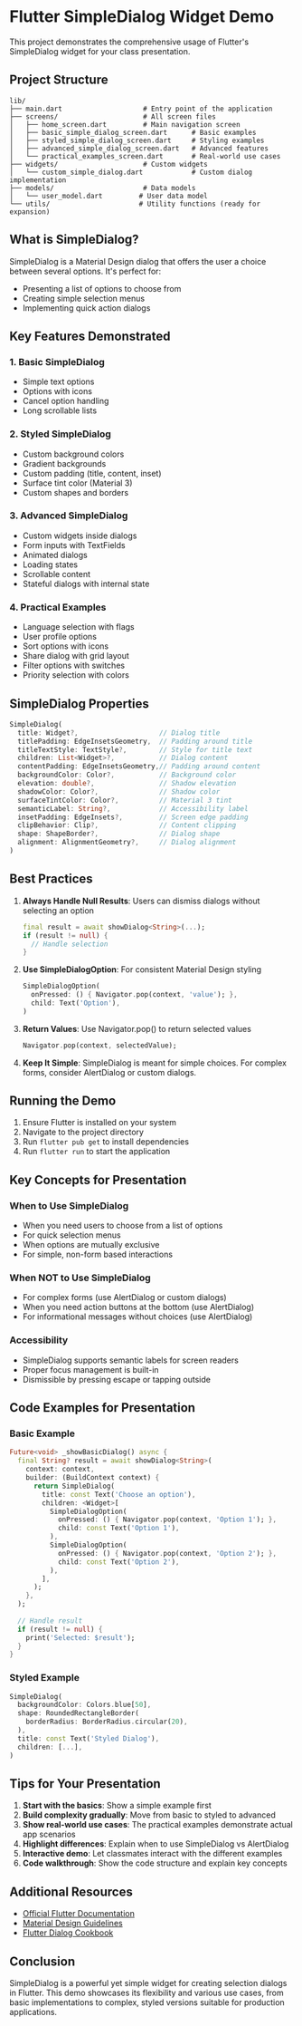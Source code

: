 # Flutter SimpleDialog Widget Demo

This project demonstrates the comprehensive usage of Flutter's SimpleDialog widget for your class presentation.

## Project Structure

```
lib/
├── main.dart                    # Entry point of the application
├── screens/                     # All screen files
│   ├── home_screen.dart         # Main navigation screen
│   ├── basic_simple_dialog_screen.dart      # Basic examples
│   ├── styled_simple_dialog_screen.dart     # Styling examples
│   ├── advanced_simple_dialog_screen.dart   # Advanced features
│   └── practical_examples_screen.dart       # Real-world use cases
├── widgets/                     # Custom widgets
│   └── custom_simple_dialog.dart            # Custom dialog implementation
├── models/                      # Data models
│   └── user_model.dart         # User data model
└── utils/                      # Utility functions (ready for expansion)
```

## What is SimpleDialog?

SimpleDialog is a Material Design dialog that offers the user a choice between several options. It's perfect for:
- Presenting a list of options to choose from
- Creating simple selection menus
- Implementing quick action dialogs

## Key Features Demonstrated

### 1. Basic SimpleDialog
- Simple text options
- Options with icons
- Cancel option handling
- Long scrollable lists

### 2. Styled SimpleDialog
- Custom background colors
- Gradient backgrounds
- Custom padding (title, content, inset)
- Surface tint color (Material 3)
- Custom shapes and borders

### 3. Advanced SimpleDialog
- Custom widgets inside dialogs
- Form inputs with TextFields
- Animated dialogs
- Loading states
- Scrollable content
- Stateful dialogs with internal state

### 4. Practical Examples
- Language selection with flags
- User profile options
- Sort options with icons
- Share dialog with grid layout
- Filter options with switches
- Priority selection with colors

## SimpleDialog Properties

```dart
SimpleDialog(
  title: Widget?,                    // Dialog title
  titlePadding: EdgeInsetsGeometry,  // Padding around title
  titleTextStyle: TextStyle?,        // Style for title text
  children: List<Widget>?,           // Dialog content
  contentPadding: EdgeInsetsGeometry,// Padding around content
  backgroundColor: Color?,           // Background color
  elevation: double?,                // Shadow elevation
  shadowColor: Color?,               // Shadow color
  surfaceTintColor: Color?,          // Material 3 tint
  semanticLabel: String?,            // Accessibility label
  insetPadding: EdgeInsets?,         // Screen edge padding
  clipBehavior: Clip?,               // Content clipping
  shape: ShapeBorder?,               // Dialog shape
  alignment: AlignmentGeometry?,     // Dialog alignment
)
```

## Best Practices

1. **Always Handle Null Results**: Users can dismiss dialogs without selecting an option
   ```dart
   final result = await showDialog<String>(...);
   if (result != null) {
     // Handle selection
   }
   ```

2. **Use SimpleDialogOption**: For consistent Material Design styling
   ```dart
   SimpleDialogOption(
     onPressed: () { Navigator.pop(context, 'value'); },
     child: Text('Option'),
   )
   ```

3. **Return Values**: Use Navigator.pop() to return selected values
   ```dart
   Navigator.pop(context, selectedValue);
   ```

4. **Keep It Simple**: SimpleDialog is meant for simple choices. For complex forms, consider AlertDialog or custom dialogs.

## Running the Demo

1. Ensure Flutter is installed on your system
2. Navigate to the project directory
3. Run `flutter pub get` to install dependencies
4. Run `flutter run` to start the application

## Key Concepts for Presentation

### When to Use SimpleDialog
- When you need users to choose from a list of options
- For quick selection menus
- When options are mutually exclusive
- For simple, non-form based interactions

### When NOT to Use SimpleDialog
- For complex forms (use AlertDialog or custom dialogs)
- When you need action buttons at the bottom (use AlertDialog)
- For informational messages without choices (use AlertDialog)

### Accessibility
- SimpleDialog supports semantic labels for screen readers
- Proper focus management is built-in
- Dismissible by pressing escape or tapping outside

## Code Examples for Presentation

### Basic Example
```dart
Future<void> _showBasicDialog() async {
  final String? result = await showDialog<String>(
    context: context,
    builder: (BuildContext context) {
      return SimpleDialog(
        title: const Text('Choose an option'),
        children: <Widget>[
          SimpleDialogOption(
            onPressed: () { Navigator.pop(context, 'Option 1'); },
            child: const Text('Option 1'),
          ),
          SimpleDialogOption(
            onPressed: () { Navigator.pop(context, 'Option 2'); },
            child: const Text('Option 2'),
          ),
        ],
      );
    },
  );
  
  // Handle result
  if (result != null) {
    print('Selected: $result');
  }
}
```

### Styled Example
```dart
SimpleDialog(
  backgroundColor: Colors.blue[50],
  shape: RoundedRectangleBorder(
    borderRadius: BorderRadius.circular(20),
  ),
  title: const Text('Styled Dialog'),
  children: [...],
)
```

## Tips for Your Presentation

1. **Start with the basics**: Show a simple example first
2. **Build complexity gradually**: Move from basic to styled to advanced
3. **Show real-world use cases**: The practical examples demonstrate actual app scenarios
4. **Highlight differences**: Explain when to use SimpleDialog vs AlertDialog
5. **Interactive demo**: Let classmates interact with the different examples
6. **Code walkthrough**: Show the code structure and explain key concepts

## Additional Resources

- [Official Flutter Documentation](https://api.flutter.dev/flutter/material/SimpleDialog-class.html)
- [Material Design Guidelines](https://material.io/design/components/dialogs.html#simple-dialog)
- [Flutter Dialog Cookbook](https://flutter.dev/docs/cookbook/design/dialogs)

## Conclusion

SimpleDialog is a powerful yet simple widget for creating selection dialogs in Flutter. This demo showcases its flexibility and various use cases, from basic implementations to complex, styled versions suitable for production applications.
